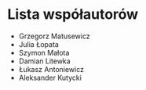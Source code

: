 # Lista współautorów

- Grzegorz Matusewicz
- Julia Łopata
- Szymon Małota
- Damian Litewka
- Łukasz Antoniewicz
- Aleksander Kutycki

